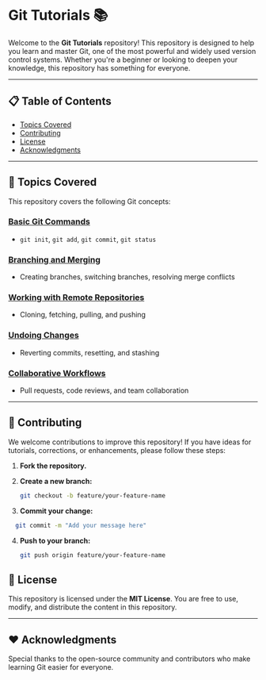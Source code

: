 # Git Tutorials 📚

Welcome to the **Git Tutorials** repository! This repository is designed to help you learn and master Git, one of the most powerful and widely used version control systems. Whether you're a beginner or looking to deepen your knowledge, this repository has something for everyone.

---

## 📋 **Table of Contents**
- [Topics Covered](#topics-covered)
- [Contributing](#contributing)
- [License](#license)
- [Acknowledgments](#acknowledgments)

---

## 📂 **Topics Covered**

This repository covers the following Git concepts:

### [**Basic Git Commands**](docs/basic_commands.md)  

- `git init`, `git add`, `git commit`, `git status`

### [**Branching and Merging**](docs/branching_merging.md)
- Creating branches, switching branches, resolving merge conflicts

### [**Working with Remote Repositories**](docs/existing_repository.md)
- Cloning, fetching, pulling, and pushing

### [**Undoing Changes**](docs/undo_changes.md)
- Reverting commits, resetting, and stashing

### [**Collaborative Workflows**](docs/collaborative.md)
- Pull requests, code reviews, and team collaboration

---

## 🤝 **Contributing**

We welcome contributions to improve this repository! If you have ideas for tutorials, corrections, or enhancements, please follow these steps:

1. **Fork the repository.**

2. **Create a new branch:**
   ```bash
   git checkout -b feature/your-feature-name
   ```

 3. **Commit your change:**
 ```bash
   git commit -m "Add your message here"
 ```

4. **Push to your branch:**
   ```bash
   git push origin feature/your-feature-name
   ```

## 📜 License

This repository is licensed under the **MIT License**. You are free to use, modify, and distribute the content in this repository.

---

## ❤️ Acknowledgments

Special thanks to the open-source community and contributors who make learning Git easier for everyone.
